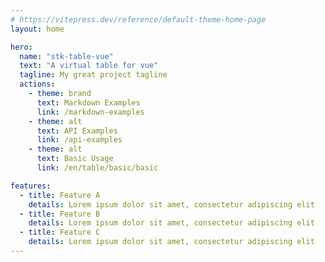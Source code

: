 ```yaml
---
# https://vitepress.dev/reference/default-theme-home-page
layout: home

hero:
  name: "stk-table-vue"
  text: "A virtual table for vue"
  tagline: My great project tagline
  actions:
    - theme: brand
      text: Markdown Examples
      link: /markdown-examples
    - theme: alt
      text: API Examples
      link: /api-examples
    - theme: alt
      text: Basic Usage
      link: /en/table/basic/basic

features:
  - title: Feature A
    details: Lorem ipsum dolor sit amet, consectetur adipiscing elit
  - title: Feature B
    details: Lorem ipsum dolor sit amet, consectetur adipiscing elit
  - title: Feature C
    details: Lorem ipsum dolor sit amet, consectetur adipiscing elit
---
```


